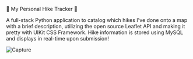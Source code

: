 
🗻 My Personal Hike Tracker 🗻

A full-stack Python application to catalog which hikes I've done onto a map with a brief description, utilizing the open source Leaflet API and making it pretty with UIKit CSS Framework. Hike information is stored using MySQL and displays in real-time upon submission!

![Capture](https://user-images.githubusercontent.com/71684040/154793709-dfafcbe3-6864-43d7-9a2f-17766c43a4fe.PNG)
